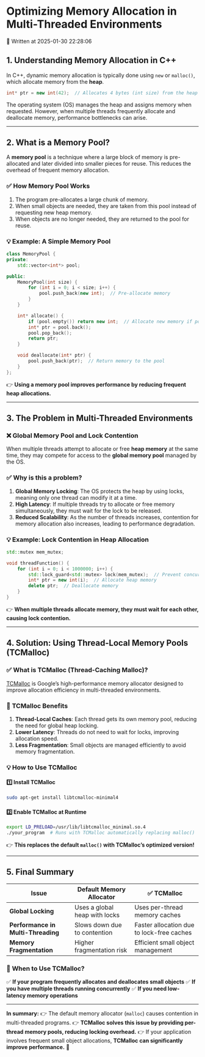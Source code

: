 # Optimizing Memory Allocation in Multi-Threaded Environments

📅 Written at 2025-01-30 22:28:06

## 1. Understanding Memory Allocation in C++

In C++, dynamic memory allocation is typically done using `new` or `malloc()`, which allocate memory from the **heap**.

```cpp
int* ptr = new int(42);  // Allocates 4 bytes (int size) from the heap
```

The operating system (OS) manages the heap and assigns memory when requested. However, when multiple threads frequently allocate and deallocate memory, performance bottlenecks can arise.

---

## 2. What is a Memory Pool?

A **memory pool** is a technique where a large block of memory is pre-allocated and later divided into smaller pieces for reuse. This reduces the overhead of frequent memory allocation.

### ✅ **How Memory Pool Works**

1. The program pre-allocates a large chunk of memory.
2. When small objects are needed, they are taken from this pool instead of requesting new heap memory.
3. When objects are no longer needed, they are returned to the pool for reuse.

### **💡 Example: A Simple Memory Pool**

```cpp
class MemoryPool {
private:
    std::vector<int*> pool;

public:
    MemoryPool(int size) {
        for (int i = 0; i < size; i++) {
            pool.push_back(new int);  // Pre-allocate memory
        }
    }

    int* allocate() {
        if (pool.empty()) return new int;  // Allocate new memory if pool is empty
        int* ptr = pool.back();
        pool.pop_back();
        return ptr;
    }

    void deallocate(int* ptr) {
        pool.push_back(ptr);  // Return memory to the pool
    }
};
```

👉 **Using a memory pool improves performance by reducing frequent heap allocations.**

---

## 3. The Problem in Multi-Threaded Environments

### ❌ **Global Memory Pool and Lock Contention**

When multiple threads attempt to allocate or free **heap memory** at the same time, they may compete for access to the **global memory pool** managed by the OS.

### ✅ **Why is this a problem?**

1. **Global Memory Locking**: The OS protects the heap by using locks, meaning only one thread can modify it at a time.
2. **High Latency**: If multiple threads try to allocate or free memory simultaneously, they must wait for the lock to be released.
3. **Reduced Scalability**: As the number of threads increases, contention for memory allocation also increases, leading to performance degradation.

### **💡 Example: Lock Contention in Heap Allocation**

```cpp
std::mutex mem_mutex;

void threadFunction() {
    for (int i = 0; i < 1000000; i++) {
        std::lock_guard<std::mutex> lock(mem_mutex);  // Prevent concurrent access
        int* ptr = new int(i);  // Allocate heap memory
        delete ptr;  // Deallocate memory
    }
}
```

👉 **When multiple threads allocate memory, they must wait for each other, causing lock contention.**

---

## 4. Solution: Using Thread-Local Memory Pools (TCMalloc)

### ✅ **What is TCMalloc (Thread-Caching Malloc)?**

[TCMalloc](https://github.com/gperftools/gperftools) is Google’s high-performance memory allocator designed to improve allocation efficiency in multi-threaded environments.

### 🚀 **TCMalloc Benefits**

1. **Thread-Local Caches**: Each thread gets its own memory pool, reducing the need for global heap locking.
2. **Lower Latency**: Threads do not need to wait for locks, improving allocation speed.
3. **Less Fragmentation**: Small objects are managed efficiently to avoid memory fragmentation.

### **💡 How to Use TCMalloc**

#### **1️⃣ Install TCMalloc**

```bash
sudo apt-get install libtcmalloc-minimal4
```

#### **2️⃣ Enable TCMalloc at Runtime**

```bash
export LD_PRELOAD=/usr/lib/libtcmalloc_minimal.so.4
./your_program  # Runs with TCMalloc automatically replacing malloc()
```

👉 **This replaces the default `malloc()` with TCMalloc’s optimized version!**

---

## 5. Final Summary

| Issue                              | Default Memory Allocator      | ✅ TCMalloc                               |
| ---------------------------------- | ----------------------------- | ----------------------------------------- |
| **Global Locking**                 | Uses a global heap with locks | Uses per-thread memory caches             |
| **Performance in Multi-Threading** | Slows down due to contention  | Faster allocation due to lock-free caches |
| **Memory Fragmentation**           | Higher fragmentation risk     | Efficient small object management         |

### 🚀 **When to Use TCMalloc?**

✅ **If your program frequently allocates and deallocates small objects**
✅ **If you have multiple threads running concurrently**
✅ **If you need low-latency memory operations**

---

**In summary:**
👉 The default memory allocator (`malloc`) causes contention in multi-threaded programs.
👉 **TCMalloc solves this issue by providing per-thread memory pools, reducing locking overhead.**
👉 If your application involves frequent small object allocations, **TCMalloc can significantly improve performance.** 🚀
